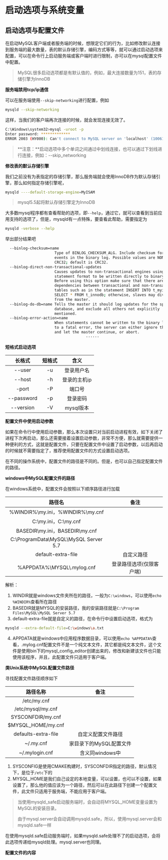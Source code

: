 # 启动选项与系统变量

## 启动选项与配置文件

在启动MySQL客户端或者服务端的时候，想限定它们的行为，比如修改默认连接到服务端的最大数量，表的默认存储引擎，编码方式等等，就可以通过启动选项来配置，可以在命令行上启动服务端或客户端时进行限制，亦可以在mysql配置文件中配置。

> MySQL很多启动选项都是有默认值的，例如，最大连接数量为151，表的存储引擎为InnoDB

**服务端禁用tcp/ip通信**

可以在服务端使用`--skip-networking`进行配置，例如

```bash
mysqld --skip-networking
```

这样，当我们的客户端再次连接的时候，就会发现连接无效了。

```bash
C:\Windows\system32>mysql -uroot -p
Enter password: *************
ERROR 2003 (HY000): Can't connect to MySQL server on 'localhost' (10061)
```

> **注意：**启动选项中多个单词之间通过中划线连接，也可以通过下划线进行连接，例如：--skip_networking

**修改表的默认存储引擎**

我们之前没有为表指定的存储引擎，那么服务端就会使用InnoDB作为默认存储引擎，那么如何指定存储引擎呢，

```bash
mysqld ----default-storage-engine=MyISAM
```

> mysql5.5起将默认存储引擎定为InnoDB

大多数mysql程序都有查看帮助的选项，即`--help`，通过它，就可以查看到当前应用支持的选项了，但是，mysqld有一点特殊，要查看此帮助，需要指定为

```bash
mysqld -verbose --help
```

举出部分结果吧

```bash
  --binlog-checksum=name
                      Type of BINLOG_CHECKSUM_ALG. Include checksum for log
                      events in the binary log. Possible values are NONE and
                      CRC32; default is CRC32.
  --binlog-direct-non-transactional-updates
                      Causes updates to non-transactional engines using
                      statement format to be written directly to binary log.
                      Before using this option make sure that there are no
                      dependencies between transactional and non-transactional
                      tables such as in the statement INSERT INTO t_myisam
                      SELECT * FROM t_innodb; otherwise, slaves may diverge
                      from the master.
  --binlog-do-db=name Tells the master it should log updates for the specified
                      database, and exclude all others not explicitly
                      mentioned.
  --binlog-error-action=name
                      When statements cannot be written to the binary log due
                      to a fatal error, the server can either ignore the error
                      and let the master continue, or abort.
 									······
```

**短格式启动选项**

|   长格式   | 短格式 |     含义     |
| :--------: | :----: | :----------: |
|   --user   |   -u   |  登录用户名  |
|   --host   |   -h   | 登录的主机ip |
|   -port    |   -P   |    端口号    |
| --password |   -p   |   登录密码   |
| --version  |   -V   |  mysql版本   |

**配置文件中使用启动参数**

如果在命令行中使用启动参数，那么本次设置只对当前启动进程有效，如下关闭了进程下次再启动，那么还需要接着设置启动参数，非常不方便，那么就需要提供一种便利的方式，这就是配置文件，只要在配置文件中设置了启动参数，以后再启动的时候就不需要指定了，推荐使用配置文件的方式设置启动选项。

在不同的操作系统中，配置文件的路径是不同的。但是，也可以自己指定配置文件的路径。

**windows中MySQL配置文件的路径**

在windows系统中，配置文件会按照以下顺序路径进行加载

|                路径名                 |           备注           |
| :-----------------------------------: | :----------------------: |
|   %WINDIR%\my.ini，%WINDIR%\my.cnf    |                          |
|         C:\my.ini，C:\my.cnf          |                          |
|    BASEDIR\my.ini，BASEDIR\my.cnf     |                          |
| C:\ProgramData\MySQL\MySQL Server 5.7 |                          |
|          default-extra-file           |        自定义路径        |
|      %APPDATA%\MYSQL\\.mylog.cnf      | 登录路径选项(仅限客户端) |

解析：

1. WINDIR就是windows文件夹所在的路径，一般为`C:\windows`，可以使用`echo %WINDIR%`查看所在路径
2. BASEDIR就是MYSQL的安装路径，我的安装路径就是`C:\Program Files\MySQL\MySQL Server 5.7`
3. default-extra-file就是自定义的路径，在命令行中设置启动选项，格式为

```bash
mysqld --extra-default-file=C:\windows\a.txt
```

4. APPDATA就是windows中应用程序数据目录，可以使用`echo %APPDATA%`查看，.mylog.cnf配置文件不是一个纯文本文件，其它都是纯文本文件，这个文件是使用bin下的mysql_config_editor创建出来的，修改和新建该文件也只能使用该程序，并且，此配置文件只适用于客户端。

**类Unix系统中MySQL配置文件路径**

寻找配置文件路径顺序如下

|      路径名称       |          备注           |
| :-----------------: | :---------------------: |
|     /etc/my.cnf     |                         |
|  /etc/mysql/my.cnf  |                         |
|  SYSCONFDIR/my.cnf  |                         |
| $MYSQL_HOME/my.cnf  |                         |
| defaults-extra-file |   自定义配置文件路径    |
|      ~/.my.cnf      | 家目录下的MySQL配置文件 |
|   ~/.mylogin.cnf    |     含义同windows中     |

1. SYSCONFIG是使用CMAKE构建时，SYSCONFDIR指定的路径，默认情况下，是位于`/etc`下的
2. MYSQL_HOME是我们自己设定的本地变量，可以设置，也可以不设置，如果设置了，那么他的值应该为一个路径，然后可以在此路径下创建一个配置文件，此文件只适用于服务端，不能应用于客户端。

> 当使用mysqld_safe启动服务端时，会自动将MYSQL_HOME变量设置为MySQL的安装目录。
>
> 由于mysql.server会自动调用mysqld.safe，所以，使用mysql.server会和mysqld.safe一样

在使用mysqld.safe启动服务端时，如果mysqld.safe处理不了的启动选项，会将此选项传递给mysqld处理。mysql.server也同理。

**配置文件的内容**

